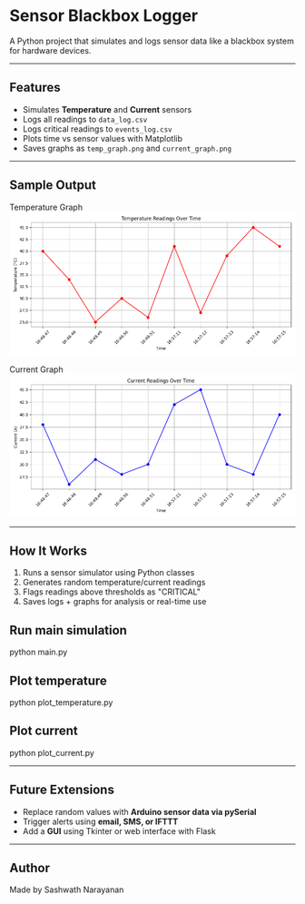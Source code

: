 # Sensor Blackbox Logger

A Python project that simulates and logs sensor data like a blackbox system for hardware devices.

---

## Features

- Simulates **Temperature** and **Current** sensors
- Logs all readings to `data_log.csv`
- Logs critical readings to `events_log.csv`
- Plots time vs sensor values with Matplotlib
- Saves graphs as `temp_graph.png` and `current_graph.png`

---

## Sample Output

Temperature Graph  
![Temperature Graph](temp_graph.png)

Current Graph  
![Current Graph](current_graph.png)

---

## How It Works

1. Runs a sensor simulator using Python classes
2. Generates random temperature/current readings
3. Flags readings above thresholds as "CRITICAL"
4. Saves logs + graphs for analysis or real-time use

## Run main simulation
python main.py

## Plot temperature
python plot_temperature.py

## Plot current
python plot_current.py

---

## Future Extensions

- Replace random values with **Arduino sensor data via pySerial**
- Trigger alerts using **email, SMS, or IFTTT**
- Add a **GUI** using Tkinter or web interface with Flask

---

## Author

Made by Sashwath Narayanan



